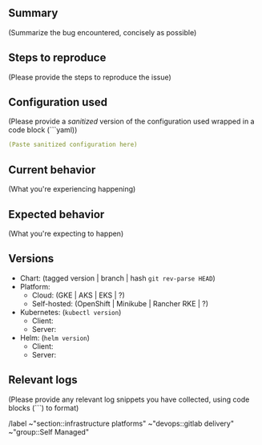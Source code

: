 <!--
NOTICE: This Issue tracker is for the GitLab Helm chart, not the GitLab Rails application.

Support: Please do not raise support issues for GitLab.com on this tracker. See https://about.gitlab.com/support/
-->

## Summary

(Summarize the bug encountered, concisely as possible)

## Steps to reproduce

(Please provide the steps to reproduce the issue)

## Configuration used

(Please provide a _sanitized_ version of the configuration used wrapped in a code block (```yaml))

```yaml
(Paste sanitized configuration here)
```

## Current behavior

(What you're experiencing happening)

## Expected behavior

(What you're expecting to happen)

## Versions

- Chart: (tagged version | branch | hash `git rev-parse HEAD`)
- Platform: 
  - Cloud: (GKE | AKS | EKS | ?)
  - Self-hosted: (OpenShift | Minikube | Rancher RKE | ?)
- Kubernetes: (`kubectl version`)
  - Client:
  - Server:
- Helm: (`helm version`)
  - Client:
  - Server:

## Relevant logs

(Please provide any relevant log snippets you have collected, using code blocks (```) to format)

<!-- template sourced from https://gitlab.com/gitlab-org/charts/gitlab/-/blob/master/.gitlab/issue_templates/default.md -->

/label ~"section::infrastructure platforms" ~"devops::gitlab delivery" ~"group::Self Managed"

